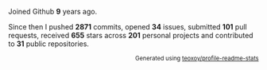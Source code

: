 Joined Github **9** years ago.

Since then I pushed **2871** commits, opened **34** issues, submitted **101** pull requests, received **655** stars across **201** personal projects and contributed to **31** public repositories.

<p align="right"><sub>Generated using <a href="https://github.com/marketplace/actions/profile-readme-stats">teoxoy/profile-readme-stats</a></sub></p>
